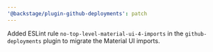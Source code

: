 ```yaml
---
'@backstage/plugin-github-deployments': patch
---
```


Added ESLint rule `no-top-level-material-ui-4-imports` in the `github-deployments` plugin to migrate the Material UI imports.

